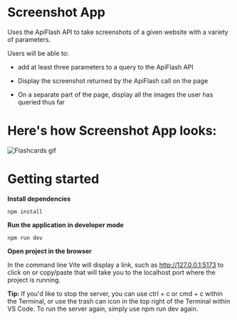 # Screenshot App
 Uses the ApiFlash API to take screenshots of a given website with a variety of parameters.

Users will be able to: 

- add at least three parameters to a query to the ApiFlash API

- Display the screenshot returned by the ApiFlash call on the page

- On a separate part of the page, display all the images the user has queried thus far

# Here's how Screenshot App looks:
<img src="src/assets/ScreenshotAPI.gif" title="Flashcards gif" alt="Flashcards gif">

# Getting started
**Install dependencies**
```
npm install
```

**Run the application in developer mode**

```
npm run dev
```

**Open project in the browser**

In the command line Vite will display a link, such as http://127.0.0.1:5173 to click on or copy/paste that will take you to the localhost port where the project is running.

**Tip:** If you'd like to stop the server, you can use ctrl + c or cmd + c within the Terminal, or use the trash can icon in the top right of the Terminal within VS Code. To run the server again, simply use npm run dev again.
